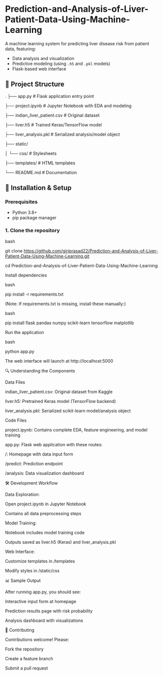 # Prediction-and-Analysis-of-Liver-Patient-Data-Using-Machine-Learning

A machine learning system for predicting liver disease risk from patient data, featuring:

- Data analysis and visualization
- Predictive modeling (using `.h5` and `.pkl` models)
- Flask-based web interface

## 📁 Project Structure
.
├── app.py # Flask application entry point

├── project.ipynb # Jupyter Notebook with EDA and modeling

├── indian_liver_patient.csv # Original dataset

├── liver.h5 # Trained Keras/TensorFlow model

├── liver_analysis.pkl # Serialized analysis/model object

├── static/

│ └── css/ # Stylesheets

├── templates/ # HTML templates

└── README.md # Documentation


## 🚀 Installation & Setup

### Prerequisites
- Python 3.8+
- pip package manager

### 1. Clone the repository
bash

git clone https://github.com/giriprasad22/Prediction-and-Analysis-of-Liver-Patient-Data-Using-Machine-Learning.git

cd Prediction-and-Analysis-of-Liver-Patient-Data-Using-Machine-Learning

Install dependencies

bash

pip install -r requirements.txt

(Note: If requirements.txt is missing, install these manually:)

bash

pip install flask pandas numpy scikit-learn tensorflow matplotlib

Run the application

bash

python app.py

The web interface will launch at http://localhost:5000

🔍 Understanding the Components

Data Files

indian_liver_patient.csv: Original dataset from Kaggle

liver.h5: Pretrained Keras model (TensorFlow backend)

liver_analysis.pkl: Serialized scikit-learn model/analysis object

Code Files

project.ipynb: Contains complete EDA, feature engineering, and model training

app.py: Flask web application with these routes:

/: Homepage with data input form

/predict: Prediction endpoint

/analysis: Data visualization dashboard

🛠️ Development Workflow

Data Exploration:

Open project.ipynb in Jupyter Notebook

Contains all data preprocessing steps

Model Training:

Notebook includes model training code

Outputs saved as liver.h5 (Keras) and liver_analysis.pkl

Web Interface:

Customize templates in /templates

Modify styles in /static/css

📊 Sample Output

After running app.py, you should see:

Interactive input form at homepage

Prediction results page with risk probability

Analysis dashboard with visualizations

🤝 Contributing

Contributions welcome! Please:

Fork the repository

Create a feature branch

Submit a pull request
